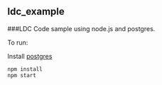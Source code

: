 ## ldc_example

###LDC Code sample using node.js and postgres.

To run:

Install [postgres](https://www.postgresql.org/download/)

```
npm install
npm start
```
